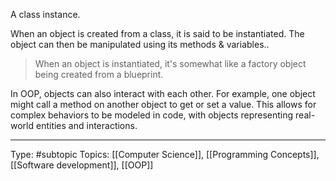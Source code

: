 A class instance.

When an object is created from a class, it is said to be instantiated. The object can then be manipulated using its methods & variables..

> When an object is instantiated, it's somewhat like a factory object being created from a blueprint.

In OOP, objects can also interact with each other. For example, one object might call a method on another object to get or set a value. This allows for complex behaviors to be modeled in code, with objects representing real-world entities and interactions.

___
Type: #subtopic 
Topics: [[Computer Science]], [[Programming Concepts]], [[Software development]], [[OOP]]


